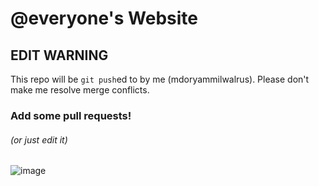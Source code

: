 # @everyone's Website

## EDIT WARNING

This repo will be `git push`ed to by me (mdoryammilwalrus). Please don't make me resolve merge conflicts.

### Add some pull requests!
###### (or just edit it)

![image](https://user-images.githubusercontent.com/122379135/228733769-25f883e0-7bfc-42ad-929f-5005b05a661d.gif)
